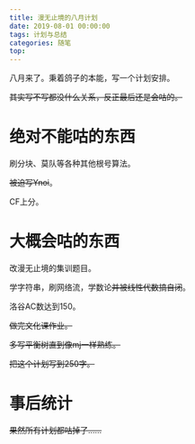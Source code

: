 ```yaml
---
title: 漫无止境的八月计划
date: 2019-08-01 00:00:00
tags: 计划与总结
categories: 随笔
top:
---
```


八月来了。秉着鸽子的本能，写一个计划安排。

<!-- more -->

~~其实写不写都没什么关系，反正最后还是会咕的。~~

# 绝对不能咕的东西

刷分块、莫队等各种其他根号算法。

~~被迫写Ynoi~~。

CF上分。



# 大概会咕的东西

改漫无止境的集训题目。

学字符串，刷网络流，学数论~~并被线性代数搞自闭~~。

洛谷AC数达到150。

~~做完文化课作业。~~

~~多写平衡树直到像mj一样熟练。~~

~~把这个计划写到250字。~~

# 事后统计

~~果然所有计划都咕掉了……~~